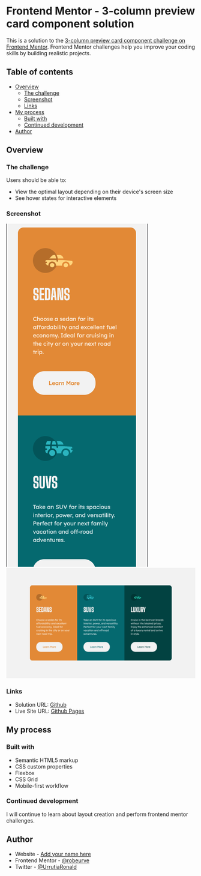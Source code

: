 # Frontend Mentor - 3-column preview card component solution

This is a solution to the [3-column preview card component challenge on Frontend Mentor](https://www.frontendmentor.io/challenges/3column-preview-card-component-pH92eAR2-). Frontend Mentor challenges help you improve your coding skills by building realistic projects.

## Table of contents

- [Overview](#overview)
  - [The challenge](#the-challenge)
  - [Screenshot](#screenshot)
  - [Links](#links)
- [My process](#my-process)
  - [Built with](#built-with)
  - [Continued development](#continued-development)
- [Author](#author)

## Overview

### The challenge

Users should be able to:

- View the optimal layout depending on their device's screen size
- See hover states for interactive elements

### Screenshot

![Screenshot mobile](./images/captura-mobile.png)
![Screenshot desktop](./images/captura-desktop.png)

### Links

- Solution URL: [Github](https://github.com/robeurve/columns-preview-card)
- Live Site URL: [Github Pages](https://robeurve.github.io/columns-preview-card/)

## My process

### Built with

- Semantic HTML5 markup
- CSS custom properties
- Flexbox
- CSS Grid
- Mobile-first workflow

### Continued development

I will continue to learn about layout creation and perform frontend mentor challenges.

## Author

- Website - [Add your name here](https://www.your-site.com)
- Frontend Mentor - [@robeurve](https://www.frontendmentor.io/profile/robeurve)
- Twitter - [@UrrutiaRonald](https://www.twitter.com/UrrutiaRonald)
